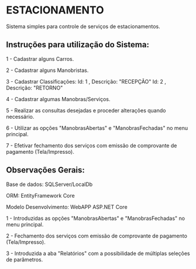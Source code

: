 # ESTACIONAMENTO
Sistema simples para controle de serviços de estacionamentos.

Instruções para utilização do Sistema:
--------------------------------------

1 - Cadastrar alguns Carros.

2 - Cadastrar alguns Manobristas.

3 - Cadastrar Classificações:
    Id: 1 , Descrição: "RECEPÇÃO"
    Id: 2 , Descrição: "RETORNO"
    
4 - Cadastrar algumas Manobras/Serviços.

5 - Realizar as consultas desejadas e proceder alterações quando necessário.

6 - Utilizar as opções "ManobrasAbertas" e "ManobrasFechadas" no menu principal.

7 - Efetivar fechamento dos serviços com emissão de comprovante de pagamento (Tela/Impresso).

Observações Gerais:
-------------------

Base de dados: SQLServer/LocalDb

ORM: EntityFramework Core

Modelo Desenvolvimento: WebAPP ASP.NET Core

1 - Introduzidas as opções "ManobrasAbertas" e "ManobrasFechadas" no menu principal.

2 - Fechamento dos serviços com emissão de comprovante de pagamento (Tela/Impresso).

3 - Introduzida a aba "Relatórios" com a possibilidade de múltiplas seleções de parâmetros.

